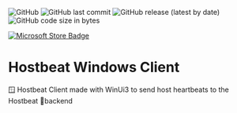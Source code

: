 ![GitHub](https://img.shields.io/github/license/ruben69695/hostbeat-win?color=purple)
![GitHub last commit](https://img.shields.io/github/last-commit/ruben69695/hostbeat-win)
![GitHub release (latest by date)](https://img.shields.io/github/v/release/ruben69695/hostbeat-win?color=purple)
![GitHub code size in bytes](https://img.shields.io/github/languages/code-size/ruben69695/hostbeat-win?color=purple)

[![Microsoft Store Badge](https://get.microsoft.com/images/en-us%20dark.svg "Get it on Microsoft App Store")](https://apps.microsoft.com/store/detail/9PPNR91LRTNL?mode=mini)

# Hostbeat Windows Client 
🪟 Hostbeat Client made with WinUi3 to send host heartbeats to the Hostbeat 🌋backend
